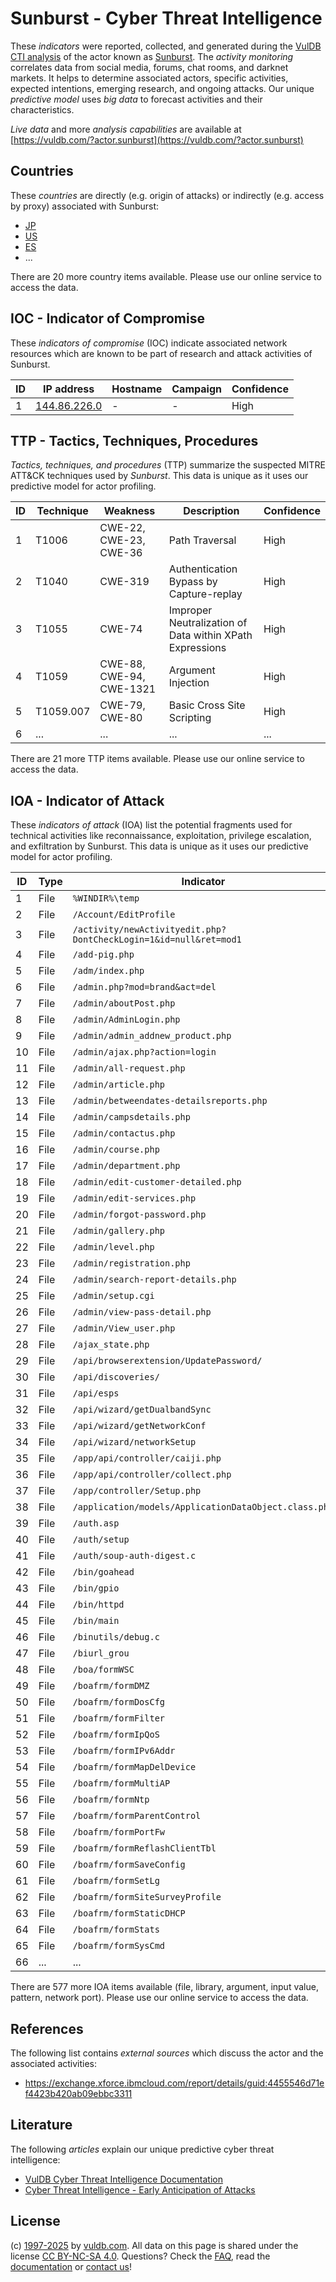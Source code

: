 # Sunburst - Cyber Threat Intelligence

These _indicators_ were reported, collected, and generated during the [VulDB CTI analysis](https://vuldb.com/?kb.cti) of the actor known as [Sunburst](https://vuldb.com/?actor.sunburst). The _activity monitoring_ correlates data from social media, forums, chat rooms, and darknet markets. It helps to determine associated actors, specific activities, expected intentions, emerging research, and ongoing attacks. Our unique _predictive model_ uses _big data_ to forecast activities and their characteristics.

_Live data_ and more _analysis capabilities_ are available at [https://vuldb.com/?actor.sunburst](https://vuldb.com/?actor.sunburst)

## Countries

These _countries_ are directly (e.g. origin of attacks) or indirectly (e.g. access by proxy) associated with Sunburst:

* [JP](https://vuldb.com/?country.jp)
* [US](https://vuldb.com/?country.us)
* [ES](https://vuldb.com/?country.es)
* ...

There are 20 more country items available. Please use our online service to access the data.

## IOC - Indicator of Compromise

These _indicators of compromise_ (IOC) indicate associated network resources which are known to be part of research and attack activities of Sunburst.

ID | IP address | Hostname | Campaign | Confidence
-- | ---------- | -------- | -------- | ----------
1 | [144.86.226.0](https://vuldb.com/?ip.144.86.226.0) | - | - | High

## TTP - Tactics, Techniques, Procedures

_Tactics, techniques, and procedures_ (TTP) summarize the suspected MITRE ATT&CK techniques used by _Sunburst_. This data is unique as it uses our predictive model for actor profiling.

ID | Technique | Weakness | Description | Confidence
-- | --------- | -------- | ----------- | ----------
1 | T1006 | CWE-22, CWE-23, CWE-36 | Path Traversal | High
2 | T1040 | CWE-319 | Authentication Bypass by Capture-replay | High
3 | T1055 | CWE-74 | Improper Neutralization of Data within XPath Expressions | High
4 | T1059 | CWE-88, CWE-94, CWE-1321 | Argument Injection | High
5 | T1059.007 | CWE-79, CWE-80 | Basic Cross Site Scripting | High
6 | ... | ... | ... | ...

There are 21 more TTP items available. Please use our online service to access the data.

## IOA - Indicator of Attack

These _indicators of attack_ (IOA) list the potential fragments used for technical activities like reconnaissance, exploitation, privilege escalation, and exfiltration by Sunburst. This data is unique as it uses our predictive model for actor profiling.

ID | Type | Indicator | Confidence
-- | ---- | --------- | ----------
1 | File | `%WINDIR%\temp` | High
2 | File | `/Account/EditProfile` | High
3 | File | `/activity/newActivityedit.php?DontCheckLogin=1&id=null&ret=mod1` | High
4 | File | `/add-pig.php` | Medium
5 | File | `/adm/index.php` | High
6 | File | `/admin.php?mod=brand&act=del` | High
7 | File | `/admin/aboutPost.php` | High
8 | File | `/admin/AdminLogin.php` | High
9 | File | `/admin/admin_addnew_product.php` | High
10 | File | `/admin/ajax.php?action=login` | High
11 | File | `/admin/all-request.php` | High
12 | File | `/admin/article.php` | High
13 | File | `/admin/betweendates-detailsreports.php` | High
14 | File | `/admin/campsdetails.php` | High
15 | File | `/admin/contactus.php` | High
16 | File | `/admin/course.php` | High
17 | File | `/admin/department.php` | High
18 | File | `/admin/edit-customer-detailed.php` | High
19 | File | `/admin/edit-services.php` | High
20 | File | `/admin/forgot-password.php` | High
21 | File | `/admin/gallery.php` | High
22 | File | `/admin/level.php` | High
23 | File | `/admin/registration.php` | High
24 | File | `/admin/search-report-details.php` | High
25 | File | `/admin/setup.cgi` | High
26 | File | `/admin/view-pass-detail.php` | High
27 | File | `/admin/View_user.php` | High
28 | File | `/ajax_state.php` | High
29 | File | `/api/browserextension/UpdatePassword/` | High
30 | File | `/api/discoveries/` | High
31 | File | `/api/esps` | Medium
32 | File | `/api/wizard/getDualbandSync` | High
33 | File | `/api/wizard/getNetworkConf` | High
34 | File | `/api/wizard/networkSetup` | High
35 | File | `/app/api/controller/caiji.php` | High
36 | File | `/app/api/controller/collect.php` | High
37 | File | `/app/controller/Setup.php` | High
38 | File | `/application/models/ApplicationDataObject.class.php` | High
39 | File | `/auth.asp` | Medium
40 | File | `/auth/setup` | Medium
41 | File | `/auth/soup-auth-digest.c` | High
42 | File | `/bin/goahead` | Medium
43 | File | `/bin/gpio` | Medium
44 | File | `/bin/httpd` | Medium
45 | File | `/bin/main` | Medium
46 | File | `/binutils/debug.c` | High
47 | File | `/biurl_grou` | Medium
48 | File | `/boa/formWSC` | Medium
49 | File | `/boafrm/formDMZ` | High
50 | File | `/boafrm/formDosCfg` | High
51 | File | `/boafrm/formFilter` | High
52 | File | `/boafrm/formIpQoS` | High
53 | File | `/boafrm/formIPv6Addr` | High
54 | File | `/boafrm/formMapDelDevice` | High
55 | File | `/boafrm/formMultiAP` | High
56 | File | `/boafrm/formNtp` | High
57 | File | `/boafrm/formParentControl` | High
58 | File | `/boafrm/formPortFw` | High
59 | File | `/boafrm/formReflashClientTbl` | High
60 | File | `/boafrm/formSaveConfig` | High
61 | File | `/boafrm/formSetLg` | High
62 | File | `/boafrm/formSiteSurveyProfile` | High
63 | File | `/boafrm/formStaticDHCP` | High
64 | File | `/boafrm/formStats` | High
65 | File | `/boafrm/formSysCmd` | High
66 | ... | ... | ...

There are 577 more IOA items available (file, library, argument, input value, pattern, network port). Please use our online service to access the data.

## References

The following list contains _external sources_ which discuss the actor and the associated activities:

* https://exchange.xforce.ibmcloud.com/report/details/guid:4455546d71ef4423b420ab09ebbc3311

## Literature

The following _articles_ explain our unique predictive cyber threat intelligence:

* [VulDB Cyber Threat Intelligence Documentation](https://vuldb.com/?kb.cti)
* [Cyber Threat Intelligence - Early Anticipation of Attacks](https://www.scip.ch/en/?labs.20201022)

## License

(c) [1997-2025](https://vuldb.com/?kb.changelog) by [vuldb.com](https://vuldb.com/?kb.about). All data on this page is shared under the license [CC BY-NC-SA 4.0](https://creativecommons.org/licenses/by-nc-sa/4.0/). Questions? Check the [FAQ](https://vuldb.com/?kb.faq), read the [documentation](https://vuldb.com/?kb) or [contact us](https://vuldb.com/?contact)!

